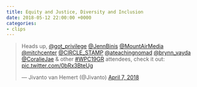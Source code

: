 ```yaml
---
title: Equity and Justice, Diversity and Inclusion
date: 2018-05-12 22:00:00 +0000
categories:
- clips
---
```


<blockquote class="twitter-tweet" data-lang="en"><p lang="en" dir="ltr">Heads up, <a href="https://twitter.com/got_privilege?ref_src=twsrc%5Etfw">@got_privilege</a> <a href="https://twitter.com/JennBinis?ref_src=twsrc%5Etfw">@JennBinis</a> <a href="https://twitter.com/MountAirMedia?ref_src=twsrc%5Etfw">@MountAirMedia</a> <a href="https://twitter.com/mitchcenter?ref_src=twsrc%5Etfw">@mitchcenter</a> <a href="https://twitter.com/CIRCLE_STAMP?ref_src=twsrc%5Etfw">@CIRCLE_STAMP</a> <a href="https://twitter.com/ateachingnomad?ref_src=twsrc%5Etfw">@ateachingnomad</a> <a href="https://twitter.com/brynn_vayda?ref_src=twsrc%5Etfw">@brynn_vayda</a> <a href="https://twitter.com/CoralieJae?ref_src=twsrc%5Etfw">@CoralieJae</a> &amp; other <a href="https://twitter.com/hashtag/WPC19GR?src=hash&amp;ref_src=twsrc%5Etfw">#WPC19GR</a> attendees, check it out: <a href="https://t.co/0bRx3BteUg">pic.twitter.com/0bRx3BteUg</a></p>&mdash; Jivanto van Hemert (@Jivanto) <a href="https://twitter.com/Jivanto/status/982614868355362816?ref_src=twsrc%5Etfw">April 7, 2018</a></blockquote>
<script async src="https://platform.twitter.com/widgets.js" charset="utf-8"></script>
